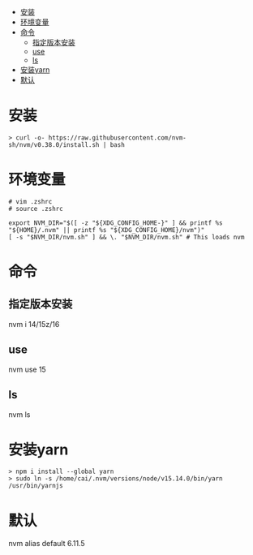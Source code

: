 <!-- TOC -->

- [安装](#%E5%AE%89%E8%A3%85)
- [环境变量](#%E7%8E%AF%E5%A2%83%E5%8F%98%E9%87%8F)
- [命令](#%E5%91%BD%E4%BB%A4)
    - [指定版本安装](#%E6%8C%87%E5%AE%9A%E7%89%88%E6%9C%AC%E5%AE%89%E8%A3%85)
    - [use](#use)
    - [ls](#ls)
- [安装yarn](#%E5%AE%89%E8%A3%85yarn)
- [默认](#%E9%BB%98%E8%AE%A4)

<!-- /TOC -->

# 安装
```
> curl -o- https://raw.githubusercontent.com/nvm-sh/nvm/v0.38.0/install.sh | bash
```

# 环境变量
```
# vim .zshrc
# source .zshrc

export NVM_DIR="$([ -z "${XDG_CONFIG_HOME-}" ] && printf %s "${HOME}/.nvm" || printf %s "${XDG_CONFIG_HOME}/nvm")"
[ -s "$NVM_DIR/nvm.sh" ] && \. "$NVM_DIR/nvm.sh" # This loads nvm
```

# 命令
## 指定版本安装
nvm i 14/15z/16

## use
nvm use 15

## ls
nvm ls

# 安装yarn
```
> npm i install --global yarn
> sudo ln -s /home/cai/.nvm/versions/node/v15.14.0/bin/yarn /usr/bin/yarnjs
```

# 默认
nvm alias default 6.11.5
